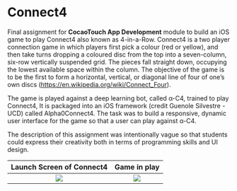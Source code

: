 # Connect4


Final assignment for **CocaoTouch App Development** module to build an iOS game to play Connect4 also known as 4-in-a-Row. Connect4 is a two player connection game in which players first pick a colour (red or yellow), and then take turns dropping a coloured disc from the top into a seven-column, six-row vertically suspended grid. The pieces fall straight down, occupying the lowest available space within the column. The objective of the game is to be the first to form a horizontal, vertical, or diagonal line of four of one’s own discs (https://en.wikipedia.org/wiki/Connect_Four).

The game is played against a deep learning bot, called α-C4, trained to play Connect4, It is packaged into an iOS framework (credit Guenole Silvestre - UCD) called Alpha0Connect4. The task was to build a responsive, dynamic user interface for the game so that a user can play against α-C4.

The description of this assignment was intentionally vague so that students could express their creativity both in terms of programming skills and UI design. 

Launch Screen of Connect4             |  Game in play
:-------------------------:|:-------------------------:
![](https://github.com/DanH139/ucd/blob/master/iOS/Connect4/Screenshots/Screenshot%202020-04-10%20at%2007.04.28.png) |  ![](https://github.com/DanH139/ucd/blob/master/iOS/Connect4/Screenshots/Screenshot%202020-04-10%20at%2007.05.50.png)
